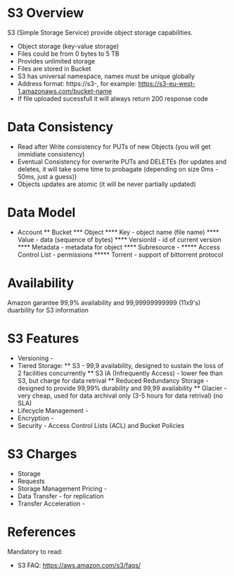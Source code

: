 # S3 Overview

S3 (Simple Storage Service) provide object storage capabilities.

* Object storage (key-value storage)
* Files could be from 0 bytes to 5 TB
* Provides unlimited storage
* Files are stored in Bucket
* S3 has universal namespace, names must be unique globally
* Address format: https://s3-<region>, for example: https://s3-eu-west-1.amazonaws.com/bucket-name
* If file uploaded sucessfull it will always return 200 response code

# Data Consistency

* Read after Write consistency for PUTs of new Objects (you will get immidiate consistency)
* Eventual Consistency for overwrite PUTs and DELETEs (for updates and deletes, it will take some time to probagate (depending on size 0ms - 50ms, just a guess))
* Objects updates are atomic (it will be never partially updated)

# Data Model

* Account
** Bucket
*** Object
**** Key - object name (file name)
**** Value - data (sequence of bytes)
**** VersionId - id of current version
**** Metadata - metadata for object
**** Subresource - 
***** Access Control List - permissions
***** Torrent - support of bittorrent protocol

# Availability

Amazon garantee 99,9% availability and 99,99999999999 (11x9's) duarbility for S3 information

# S3 Features

* Versioning - 
* Tiered Storage: 
** S3 - 99,9 availability, designed to sustain the loss of 2 facilities concurrently
** S3 IA (Infrequently Access) - lower fee than S3, but charge for data retrival
** Reduced Redundancy Storage - designed to provide 99,99% durability and 99,99 availability
** Glacier - very cheap, used for data archival only (3-5 hours for data retrival) (no SLA)
* Lifecycle Management - 
* Encryption - 
* Security - Access Control Lists (ACL) and Bucket Policies

# S3 Charges

* Storage
* Requests
* Storage Management Pricing - 
* Data Transfer - for replication
* Transfer Acceleration - 

# References

Mandatory to read:
* S3 FAQ: https://aws.amazon.com/s3/faqs/
